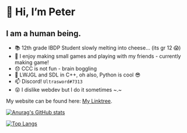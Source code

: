 # 👋 Hi, I’m Peter
## I am a human being.

- 📚 12th grade IBDP Student slowly melting into cheese... (its gr 12 😱)
- 👀 I enjoy making small games and playing with my friends - currently making game!
- 😞 CCC is not fun - brain boggling
- 🌱 LWJGL and SDL in C++, oh also, Python is cool 😎
- 📫 Discord! `Ultrasword#7313`
- 😝 I dislike webdev but I do it sometimes ~.~

My website can be found here: [My Linktree](https://linktr.ee/petthepotat).

<!--- git repo https://github.com/anuraghazra/github-readme-stats --->
[![Anurag's GitHub stats](https://github-readme-stats.vercel.app/api?username=Ultrasword)](https://github.com/anuraghazra/github-readme-stats)

[![Top Langs](https://github-readme-stats.vercel.app/api/top-langs/?username=Ultrasword)](https://github.com/anuraghazra/github-readme-stats)


<!---
Ultrasword/Ultrasword is a ✨ special ✨ repository because its `README.md` (this file) appears on your GitHub profile.
You can click the Preview link to take a look at your changes.
--->
